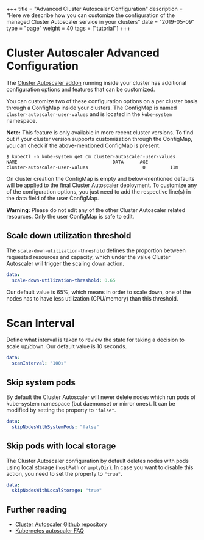 +++
title = "Advanced Cluster Autoscaler Configuration"
description = "Here we describe how you can customize the configuration of the managed Cluster Autoscaler service in your clusters"
date = "2019-05-09"
type = "page"
weight = 40
tags = ["tutorial"]
+++

# Cluster Autoscaler Advanced Configuration

The [Cluster Autoscaler addon](https://github.com/kubernetes/autoscaler/tree/master/cluster-autoscaler) running inside your cluster has additional configuration options and features that can be customized.

You can customize two of these configuration options on a per cluster basis through a ConfigMap inside your clusters. The ConfigMap is named `cluster-autoscaler-user-values` and is located in the `kube-system` namespace.

__Note:__ This feature is only available in more recent cluster versions. To find out if your cluster version supports customization through the ConfigMap, you can check if the above-mentioned ConfigMap is present.

```nohighlight
$ kubectl -n kube-system get cm cluster-autoscaler-user-values
NAME                                   DATA      AGE
cluster-autoscaler-user-values                    0         11m
```

On cluster creation the ConfigMap is empty and below-mentioned defaults will be applied to the final Cluster Autoscaler deployment. To customize any of the configuration options, you just need to add the respective line(s) in the data field of the user ConfigMap.

__Warning:__ Please do not edit any of the other Cluster Autoscaler related resources. Only the user ConfigMap is safe to edit.

## Scale down utilization threshold

The `scale-down-utilization-threshold` defines the proportion between requested resources and capacity, which under the value Cluster Autoscaler will trigger the scaling down action.

```yaml
data:
  scale-down-utilization-threshold: 0.65
```

Our default value is 65%, which means in order to scale down, one of the nodes has to have less utilization (CPU/memory) than this threshold.

# Scan Interval

Define what interval is taken to review the state for taking a decision to scale up/down. Our default value is 10 seconds.

```yaml
data:
  scanInterval: "100s"
```

## Skip system pods

By default the Cluster Autoscaler will never delete nodes which run pods of kube-system namespace (but daemonset or mirror ones). It can be modified by setting the property to `"false"`.

```yaml
data:
  skipNodesWithSystemPods: "false"
```

## Skip pods with local storage

The Cluster Autoscaler configuration by default deletes nodes with pods using local storage (`hostPath` or `emptyDir`). In case you want to disable this action, you need to set the property to `"true"`.

```yaml
data:
  skipNodesWithLocalStorage: "true"
```

## Further reading

- [Cluster Autoscaler Github repository](https://github.com/kubernetes/autoscaler/tree/master/cluster-autoscaler)
- [Kubernetes autoscaler FAQ](https://github.com/kubernetes/autoscaler/blob/master/cluster-autoscaler/FAQ.md)
